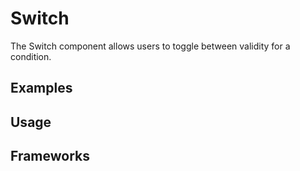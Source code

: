 <script setup>
  import Vue from './vue.md';
  import React from './react.md';
</script>

# Switch

The Switch component allows users to toggle between validity for a condition.

## Examples

<switch-example />

## Usage

<component-design-guidelines name="Warp - Components / Switch" link="https://www.figma.com/file/nkiRpuVu6XRfvY96BA80H8/Components-overview?type=design&node-id=377-23907&mode=design" />

<component-questions />

## Frameworks

<tabs-content> 
  <template #react>
    <react />
  </template>
  <template #vue>
    <vue />
  </template>
</tabs-content>

